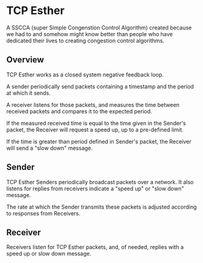# TCP Esther

A SSCCA (super Simple Congenstion Control Algorithm) created because we had to and somehow might know better than people who have dedicated their lives to creating congestion control algorithms.

## Overview
TCP Esther works as a closed system negative feedback loop.  

A sender periodically send packets containing a timestamp and the period at which it sends.
  
A receiver listens for those packets, and measures the time between received packets and compares it to the expected period.
  
If the measured received time is equal to the time given in the Sender's packet, the Receiver will request a speed up, up to a pre-defined limit.
   
If the time is greater than period defined in Sender's packet, the Receiver will send a "slow down" message.  

## Sender
TCP Esther Senders periodically broadcast packets over a network. It also listens for replies from receivers indicate a "speed up" or "slow down" message.
 
The rate at which the Sender transmits these packets is adjusted according to responses from Receivers.

## Receiver
Receivers listen for TCP Esther packets, and, of needed, replies with a speed up or slow down message.